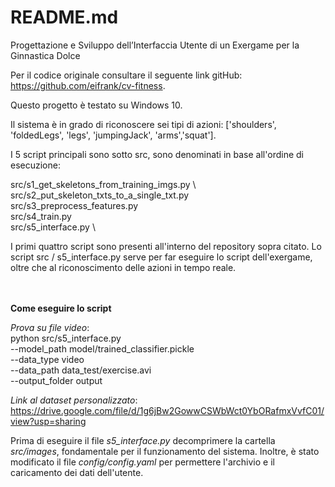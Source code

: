 # README.md
Progettazione e Sviluppo dell’Interfaccia Utente di un Exergame per la Ginnastica Dolce


Per il codice originale consultare il seguente link gitHub: https://github.com/eifrank/cv-fitness.

Questo progetto è testato su Windows 10.


Il sistema è in grado di riconoscere sei tipi di azioni: ['shoulders', 'foldedLegs', 'legs', 'jumpingJack', 'arms','squat'].


I 5 script principali sono sotto src, sono denominati in base all'ordine di esecuzione:

src/s1_get_skeletons_from_training_imgs.py \   
src/s2_put_skeleton_txts_to_a_single_txt.py  \
src/s3_preprocess_features.py \
src/s4_train.py \
src/s5_interface.py \

I primi quattro script sono presenti all'interno del repository sopra citato. 
Lo script src / s5_interface.py serve per far eseguire lo script dell'exergame, oltre che al riconoscimento delle azioni in tempo reale.

<br></br>
**Come eseguire lo script** 


*Prova su file video*: \
python src/s5_interface.py \
    --model_path model/trained_classifier.pickle \
    --data_type video \
    --data_path data_test/exercise.avi \
    --output_folder output  

*Link al dataset personalizzato*:  https://drive.google.com/file/d/1g6jBw2GowwCSWbWct0YbORafmxVvfC01/view?usp=sharing

Prima di eseguire il file *s5_interface.py* decomprimere la cartella *src/images*, fondamentale per il funzionamento del sistema.
Inoltre, è stato modificato il file *config/config.yaml* per permettere l'archivio e il caricamento dei dati dell'utente.

 

